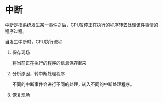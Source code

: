 # 中断

中断是指系统发生某一事件之后，CPU暂停正在执行的程序转去处理该件事情的程序过程。

当发生中断时，CPU执行流程

1. 保存现场

   将当前正在执行的程序的信息保存起来

2. 分析原因，转中断处理程序

   不同的中断事件会进行不同的处理，转入不同的中断处理程序。

3. 恢复现场

   

   